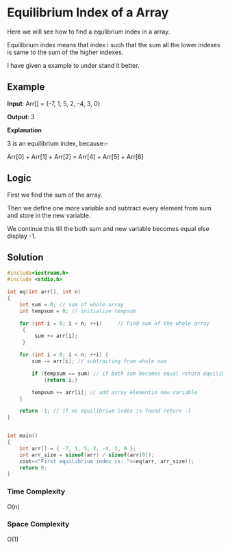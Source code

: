 # Equilibrium Index of a Array

Here we will see how to find a equlibrium index in a array.

Equilibrium index means that index i such that the sum all the lower indexes is same to the sum of the higher indexes.

I have given a example to under stand it better.

## Example

**Input**: Arr[] = {-7, 1, 5, 2, -4, 3, 0}

**Output**: 3

**Explanation**

3 is an equilibrium index, because:-

Arr[0] + Arr[1] + Arr[2] = Arr[4] + Arr[5] + Arr[6]

## Logic

First we find the sum of the array.

Then we define one more variable and subtract every element from sum and store in the new variable.

We continue this till the both sum and new variable becomes equal else display -1.

## Solution

```cpp
#include<iostream.h>
#include <stdio.h>

int eq(int arr[], int n)
{
	int sum = 0; // sum of whole array
	int tempsum = 0; // initialize tempsum

	for (int i = 0; i < n; ++i) 	// Find sum of the whole array
     {
         sum += arr[i];
     }

	for (int i = 0; i < n; ++i) {
		sum -= arr[i]; // subtracting from whole sum

		if (tempsum == sum) // if both sum becomes equal return equilibrium index
			{return i;}

		tempsum += arr[i]; // add array elementin new variable
	}

	return -1; // if no equilibrium index is found return -1
}


int main()
{
	int arr[] = { -7, 1, 5, 2, -4, 3, 0 };
	int arr_size = sizeof(arr) / sizeof(arr[0]);
	cout<<"First equilibrium index is: "<<eq(arr, arr_size));
	return 0;
}

```

### Time Complexity

O(n)

### Space Complexity

O(1)
